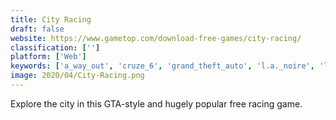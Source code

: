 ```yaml
---
title: City Racing
draft: false 
website: https://www.gametop.com/download-free-games/city-racing/
classification: ['']
platform: ['Web']
keywords: ['a_way_out', 'cruze_6', 'grand_theft_auto', 'l.a._noire', 'life_is_strange', 'multi_theft_auto', 'openrw', 'overwatch', 'rampage_road', 'retro_city_rampage_dx', 'sleeping_dogs', 'sunset_overdrive', 'tokyo_42', 'trackmania', 'watch_dogs']
image: 2020/04/City-Racing.png
---
```

Explore the city in this GTA-style and hugely popular free racing game.